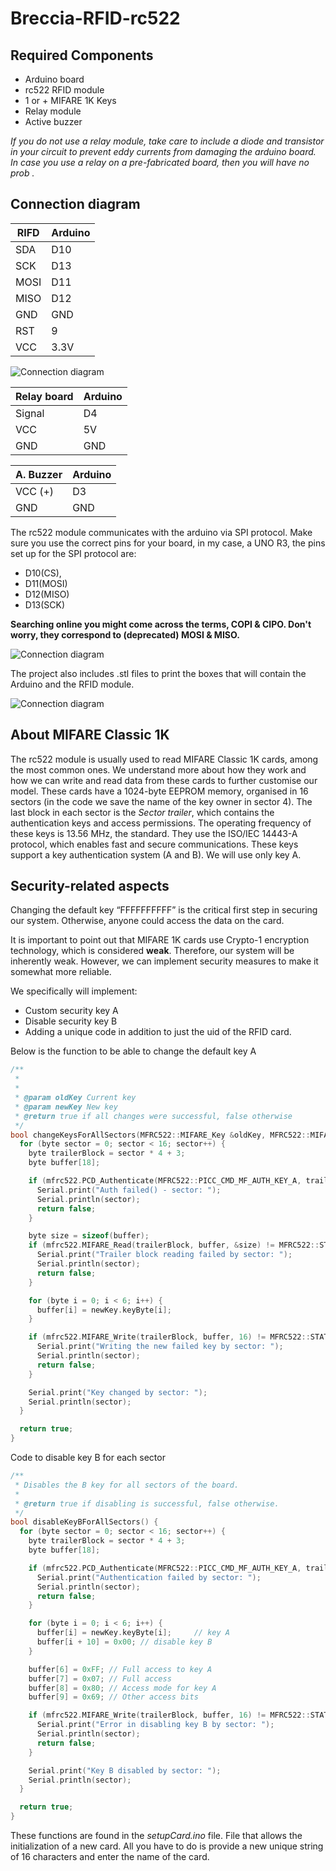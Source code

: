 # Breccia-RFID-rc522

## Required Components
- Arduino board
- rc522 RFID module
- 1 or + MIFARE 1K Keys
- Relay module
- Active buzzer

*If you do not use a relay module, take care to include a diode and transistor in your circuit to prevent eddy currents from damaging the arduino board. In case you use a relay on a pre-fabricated board, then you will have no prob .*

## Connection diagram 


| RIFD | Arduino |
| ---- |---------|
| SDA  | D10     |
| SCK  | D13     |
| MOSI | D11     |
| MISO | D12     |
| GND  | GND     |
| RST  | 9       |
| VCC  | 3.3V    |

![Connection diagram](img/RC522-RFID-Module-Pin-Diagram-Pinout.png)

| Relay board | Arduino |
| ----------- |:------- |
| Signal      | D4      |
| VCC         | 5V      |
| GND         | GND     |



| A. Buzzer | Arduino |
|:--------- | ------- |
| VCC (+)   | D3      |
| GND       | GND     |

The rc522 module communicates with the arduino via SPI protocol. Make sure you use the correct pins for your board, in my case, a UNO R3, the pins set up for the SPI protocol are:

- D10(CS),
- D11(MOSI)
- D12(MISO)
- D13(SCK) 

**Searching online you might come across the terms, COPI & CIPO. Don't worry, they correspond to (deprecated) MOSI & MISO.**

![Connection diagram](img/connection.png)

The project also includes .stl files to print the boxes that will contain the Arduino and the RFID module. 

![Connection diagram](img/3dbox.jpg)

## About MIFARE Classic 1K
The rc522 module is usually used to read MIFARE Classic 1K cards, among the most common ones. We understand more about how they work and how we can write and read data from these cards to further customise our model.
These cards have a 1024-byte EEPROM memory, organised in 16 sectors (in the code we save the name of the key owner in sector 4). The last block in each sector is the *Sector trailer*, which contains the authentication keys and access permissions.
The operating frequency of these keys is 13.56 MHz, the standard. They use the ISO/IEC 14443-A protocol, which enables fast and secure communications.
These keys support a key authentication system (A and B). We will use only key A.

## Security-related aspects

Changing the default key “FFFFFFFFFF” is the critical first step in securing our system. Otherwise, anyone could access the data on the card.

It is important to point out that MIFARE 1K cards use Crypto-1 encryption technology, which is considered **weak**. Therefore, our system will be inherently weak. However, we can implement security measures to make it somewhat more reliable.

We specifically will implement:
- Custom security key A
- Disable security key B
- Adding a unique code in addition to just the uid of the RFID card.

Below is the function to be able to change the default key A

```cpp
/**
 * 
 * 
 * @param oldKey Current key
 * @param newKey New key
 * @return true if all changes were successful, false otherwise
 */
bool changeKeysForAllSectors(MFRC522::MIFARE_Key &oldKey, MFRC522::MIFARE_Key &newKey) {
  for (byte sector = 0; sector < 16; sector++) {
    byte trailerBlock = sector * 4 + 3;
    byte buffer[18];

    if (mfrc522.PCD_Authenticate(MFRC522::PICC_CMD_MF_AUTH_KEY_A, trailerBlock, &oldKey, &(mfrc522.uid)) != MFRC522::STATUS_OK) {
      Serial.print("Auth failed() - sector: ");
      Serial.println(sector);
      return false;
    }

    byte size = sizeof(buffer);
    if (mfrc522.MIFARE_Read(trailerBlock, buffer, &size) != MFRC522::STATUS_OK) {
      Serial.print("Trailer block reading failed by sector: ");
      Serial.println(sector);
      return false;
    }

    for (byte i = 0; i < 6; i++) {
      buffer[i] = newKey.keyByte[i];
    }

    if (mfrc522.MIFARE_Write(trailerBlock, buffer, 16) != MFRC522::STATUS_OK) {
      Serial.print("Writing the new failed key by sector: ");
      Serial.println(sector);
      return false;
    }

    Serial.print("Key changed by sector: ");
    Serial.println(sector);
  }

  return true;
}
```

Code to disable key B for each sector

```cpp
/**
 * Disables the B key for all sectors of the board.
 * 
 * @return true if disabling is successful, false otherwise.
 */
bool disableKeyBForAllSectors() {
  for (byte sector = 0; sector < 16; sector++) {
    byte trailerBlock = sector * 4 + 3; 
    byte buffer[18];

    if (mfrc522.PCD_Authenticate(MFRC522::PICC_CMD_MF_AUTH_KEY_A, trailerBlock, &newKey, &(mfrc522.uid)) != MFRC522::STATUS_OK) {
      Serial.print("Authentication failed by sector: ");
      Serial.println(sector);
      return false;
    }

    for (byte i = 0; i < 6; i++) {
      buffer[i] = newKey.keyByte[i];     // key A
      buffer[i + 10] = 0x00; // disable key B
    }

    buffer[6] = 0xFF; // Full access to key A
    buffer[7] = 0x07; // Full access
    buffer[8] = 0x80; // Access mode for key A
    buffer[9] = 0x69; // Other access bits

    if (mfrc522.MIFARE_Write(trailerBlock, buffer, 16) != MFRC522::STATUS_OK) {
      Serial.print("Error in disabling key B by sector: ");
      Serial.println(sector);
      return false;
    }

    Serial.print("Key B disabled by sector: ");
    Serial.println(sector);
  }

  return true;
}
```

These functions are found in the *setupCard.ino* file. File that allows the initialization of a new card. All you have to do is provide a new unique string of 16 characters and enter the name of the card.

